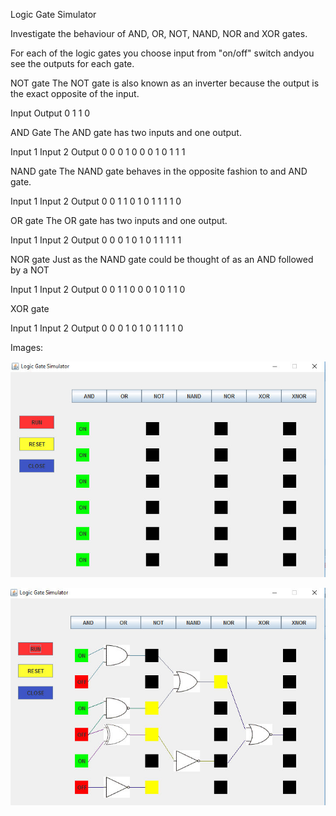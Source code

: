 Logic Gate Simulator

Investigate the behaviour of AND, OR, NOT, NAND, NOR and XOR gates.


For each of the logic gates you choose input from "on/off" switch andyou see the outputs for each gate.


NOT gate
The NOT gate is also known as an inverter because the output is the exact opposite of the input.

Input	Output
0		1
1		0


AND Gate
The AND gate has two inputs and one output.

Input 1	Input 2	Output
0		0		0
1		0		0
0		1		0
1		1		1


NAND gate
The NAND gate behaves in the opposite fashion to and AND gate. 

Input 1	Input 2	Output
0		0		1
1		0		1
0		1		1
1		1		0


OR gate
The OR gate has two inputs and one output.

Input 1	Input 2	Output
0		0		0
1		0		1
0		1		1
1		1		1


NOR gate
Just as the NAND gate could be thought of as an AND followed by a NOT

Input 1	Input 2	Output
0		0		1
1		0		0
0		1		0
1		1		0


XOR gate	

Input 1	Input 2	Output
0		0		0
1		0		1
0		1		1
1		1		0




Images:


![alt text](https://github.com/baggelisp/Logic-Gate-Simulator/blob/master/1.jpg?raw=true)

![alt text](https://github.com/baggelisp/Logic-Gate-Simulator/blob/master/2.jpg?raw=true)
